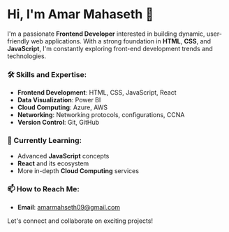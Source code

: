 # Hi, I'm Amar Mahaseth 👋

I'm a passionate **Frontend Developer** interested in building dynamic, user-friendly web applications. With a strong foundation in **HTML**, **CSS**, and **JavaScript**, I'm constantly exploring front-end development trends and technologies.

### 🛠️ Skills and Expertise:

- **Frontend Development**: HTML, CSS, JavaScript, React
- **Data Visualization**: Power BI
- **Cloud Computing**: Azure, AWS
- **Networking**: Networking protocols, configurations, CCNA
- **Version Control**: Git, GitHub

### 🚀 Currently Learning:
- Advanced **JavaScript** concepts
- **React** and its ecosystem
- More in-depth **Cloud Computing** services

### 📫 How to Reach Me:
- **Email**: amarmahseth09@gmail.com

Let's connect and collaborate on exciting projects!
